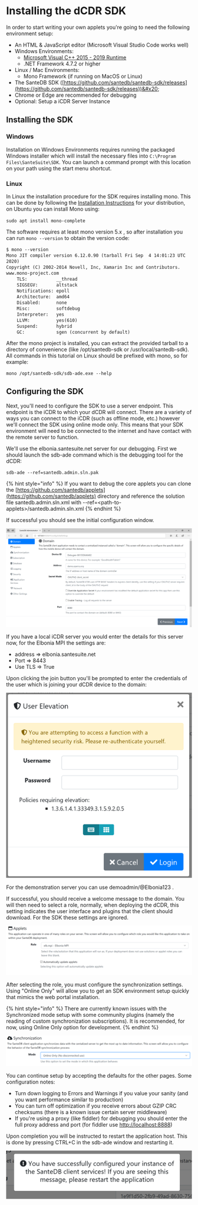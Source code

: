 # Installing the dCDR SDK

In order to start writing your own applets you're going to need the following environment setup:

* An HTML & JavaScript editor (Microsoft Visual Studio Code works well)
* Windows Environments:
  * [Microsoft Visual C++ 2015 - 2019 Runtime](https://download.visualstudio.microsoft.com/download/pr/3b070396-b7fb-4eee-aa8b-102a23c3e4f4/40EA2955391C9EAE3E35619C4C24B5AAF3D17AEAA6D09424EE9672AA9372AEED/VC\_redist.x64.exe)
  * .NET Framework 4.7.2 or higher
* Linux / Mac Environments:
  * Mono Framework (if running on MacOS or Linux)&#x20;
* The SanteDB SDK ([https://github.com/santedb/santedb-sdk/releases](https://github.com/santedb/santedb-sdk/releases))&#x20;
* Chrome or Edge are recommended for debugging
* Optional: Setup a iCDR Server Instance

## Installing the SDK

### Windows

Installation on Windows Environments requires running the packaged Windows installer which will install the necessary files into `C:\Program Files\SanteSuite\SDK`. You can launch a command prompt with this location on your path using the start menu shortcut.

### Linux

In Linux the installation procedure for the SDK requires installing mono. This can be done by following the [Installation Instructions](https://www.mono-project.com/download/stable/#download-lin) for your distribution, on Ubuntu you can install Mono using:

`sudo apt install mono-complete`

The software requires at least mono version 5.x , so after installation you can run `mono --version` to obtain the version code:

```
$ mono --version
Mono JIT compiler version 6.12.0.90 (tarball Fri Sep  4 14:01:23 UTC 2020)
Copyright (C) 2002-2014 Novell, Inc, Xamarin Inc and Contributors. www.mono-project.com
    TLS:           __thread
    SIGSEGV:       altstack
    Notifications: epoll
    Architecture:  amd64
    Disabled:      none
    Misc:          softdebug 
    Interpreter:   yes
    LLVM:          yes(610)
    Suspend:       hybrid
    GC:            sgen (concurrent by default)
```

After the mono project is installed, you can extract the provided tarball to a directory of convenience (like /opt/santedb-sdk or /usr/local/santedb-sdk). All commands in this tutorial on Linux should be prefixed with mono, so for example:

```
mono /opt/santedb-sdk/sdb-ade.exe --help
```

## Configuring the SDK

Next, you'll need to configure the SDK to use a server endpoint. This endpoint is the iCDR to which your dCDR will connect. There are a variety of ways you can connect to the iCDR (such as offline mode, etc.) however we'll connect the SDK using online mode only. This means that your SDK environment will need to be connected to the internet and have contact with the remote server to function.

We'll use the elbonia.santesuite.net server for our debugging. First we should launch the sdb-ade command which is the debugging tool for the dCDR:

```
sdb-ade --ref=santedb.admin.sln.pak
```

{% hint style="info" %}
If you want to debug the core applets you can clone the [https://github.com/santedb/applets](https://github.com/santedb/applets) directory and reference the solution file santedb.admin.sln.xml with --ref=\<path-to-applets>/santedb.admin.sln.xml
{% endhint %}

If successful you should see the initial configuration window.

![](<../../../../../.gitbook/assets/image (272).png>)

If you have a local iCDR server you would enter the details for this server now, for the Elbonia MPI the settings are:

* address => elbonia.santesuite.net
* Port => 8443
* Use TLS => True

Upon clicking the join button you'll be prompted to enter the credentials of the user which is joining your dCDR device to the domain:

![](<../../../../../.gitbook/assets/image (386).png>)

For the demonstration server you can use demoadmin/@Elbonia123 .

If successful, you should receive a welcome message to the domain. You will then need to select a role, normally, when deploying the dCDR, this setting indicates the user interface and plugins that the client should download. For the SDK these settings are ignored.

![](<../../../../../.gitbook/assets/image (380).png>)

After selecting the role, you must configure the synchronization settings. Using "Online Only" will allow you to get an SDK environment setup quickly that mimics the web portal installation.

{% hint style="info" %}
There are currently known issues with the Synchronized mode setup with some community plugins (namely the reading of custom synchronization subscriptions). It is recommended, for now, using Online Only option for development.
{% endhint %}

![](<../../../../../.gitbook/assets/image (533).png>)

You can continue setup by accepting the defaults for the other pages. Some configuration notes:

* Turn down logging to Errors and Warnings if you value your sanity (and you want performance similar to production)
* You can turn off optimization if you receive errors about GZIP CRC checksums (there is a known issue certain server middleware)
* If you're using a proxy (like fiddler) for debugging you should enter the full proxy address and port (for fiddler use [http://localhost:8888](http://localhost:8888))

Upon completion you will be instructed to restart the application host. This is done by pressing CTRL+C in the sdb-ade window and restarting it.

![](<../../../../../.gitbook/assets/image (519).png>)

